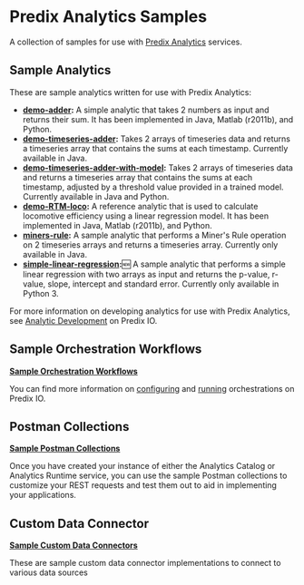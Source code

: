 # Predix Analytics Samples

A collection of samples for use with [Predix Analytics](https://docs.predix.io/en-US/content/service/analytics_services/analytics_framework/) services.

## Sample Analytics

These are sample analytics written for use with Predix Analytics:

- **[demo-adder](analytics/demo-adder):** A simple analytic that takes 2 numbers as input and returns their sum. It has been implemented in Java, Matlab (r2011b), and Python.
- **[demo-timeseries-adder](analytics/demo-timeseries-adder-java):** Takes 2 arrays of timeseries data and returns a timeseries array that contains the sums at each timestamp. Currently available in Java.
- **[demo-timeseries-adder-with-model](analytics/demo-timeseries-adder-with-model):** Takes 2 arrays of timeseries data and returns a timeseries array that contains the sums at each timestamp, adjusted by a threshold value provided in a trained model. Currently available in Java and Python.
- **[demo-RTM-loco](analytics/demo-RTM-loco):** A reference analytic that is used to calculate locomotive efficiency using a linear regression model. It has been implemented in Java, Matlab (r2011b), and Python.
- **[miners-rule](analytics/miners-rule):** A sample analytic that performs a Miner's Rule operation on 2 timeseries arrays and returns a timeseries array. Currently only available in Java.
- **[simple-linear-regression](analytics/simple-linear-regression):**:new:  A sample analytic that performs a simple linear regression with two arrays as input and returns the p-value, r-value, slope, intercept and standard error. Currently only available in Python 3. 

For more information on developing analytics for use with Predix Analytics, see [Analytic Development](https://docs.predix.io/en-US/content/service/analytics_services/analytics_framework/analytic-development) on Predix IO. 

## Sample Orchestration Workflows

**[Sample Orchestration Workflows](orchestrations)**

You can find more information on [configuring](https://docs.predix.io/en-US/content/service/analytics_services/analytics_framework/orchestration-configuration) and [running](https://docs.predix.io/en-US/content/service/analytics_services/analytics_framework/orchestration-execution) orchestrations on Predix IO.

## Postman Collections

**[Sample Postman Collections](postman)**

Once you have created your instance of either the Analytics Catalog or Analytics Runtime service, you can use the sample Postman collections to customize your REST requests and test them out to aid in implementing your applications.

## Custom Data Connector

**[Sample Custom Data Connectors](custom-data-connector)**

These are sample custom data connector implementations to connect to various data sources
